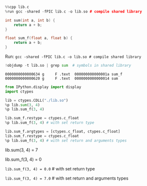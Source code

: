 



```cpp
%%cpp lib.c
%run gcc -shared -fPIC lib.c -o lib.so # compile shared library

int sum(int a, int b) {
    return a + b;
}

float sum_f(float a, float b) {
    return a + b;
}
```


Run: `gcc -shared -fPIC lib.c -o lib.so # compile shared library`



```python
!objdump -t lib.so | grep sum  # symbols in shared library
```

    0000000000000634 g     F .text	000000000000001a sum_f
    0000000000000620 g     F .text	0000000000000014 sum



```python
from IPython.display import display
import ctypes

lib = ctypes.CDLL("./lib.so")
%p lib.sum(3, 4)
%p lib.sum_f(3, 4)

lib.sum_f.restype = ctypes.c_float
%p lib.sum_f(3, 4) # with set return type

lib.sum_f.argtypes = [ctypes.c_float, ctypes.c_float]
lib.sum_f.restype = ctypes.c_float
%p lib.sum_f(3, 4) # with set return and arguments types
```


lib.sum(3, 4) = 7



lib.sum_f(3, 4) = 0



`lib.sum_f(3, 4) = 0.0`  # with set return type



`lib.sum_f(3, 4) = 7.0`  # with set return and arguments types



```python

```
